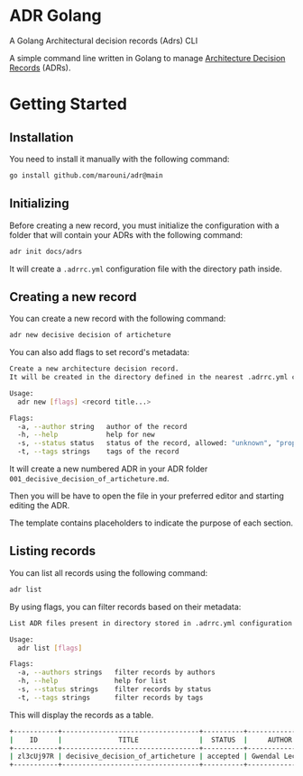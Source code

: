 # ADR Golang

A Golang Architectural decision records (Adrs) CLI

A simple command line written in Golang to manage [Architecture Decision Records](https://adr.github.io/) (ADRs).

# Getting Started

## Installation

You need to install it manually with the following command:

```bash
go install github.com/marouni/adr@main
```

## Initializing

Before creating a new record, you must initialize the configuration with a folder that will contain your ADRs
with the following command:

```bash
adr init docs/adrs
```

It will create a `.adrrc.yml` configuration file with the directory path inside.

## Creating a new record

You can create a new record with the following command:

```bash
adr new decisive decision of articheture
```

You can also add flags to set record's metadata:

```bash
Create a new architecture decision record.
It will be created in the directory defined in the nearest .adrrc.yml configuration file.

Usage:
  adr new [flags] <record title...>

Flags:
  -a, --author string   author of the record
  -h, --help            help for new
  -s, --status status   status of the record, allowed: "unknown", "proposed", "accepted", "deprecated" or "superseded" (default accepted)
  -t, --tags strings    tags of the record
```

It will create a new numbered ADR in your ADR folder `001_decisive_decision_of_articheture.md`.

Then you will be have to open the file in your preferred editor and starting editing the ADR.

The template contains placeholders to indicate the purpose of each section.

## Listing records

You can list all records using the following command:

```bash
adr list
```

By using flags, you can filter records based on their metadata:

```bash
List ADR files present in directory stored in .adrrc.yml configuration file.

Usage:
  adr list [flags]

Flags:
  -a, --authors strings   filter records by authors
  -h, --help              help for list
  -s, --status strings    filter records by status
  -t, --tags strings      filter records by tags
```

This will display the records as a table.

```bash
+-----------+----------------------------------+----------+-----------------+-------------+--------------+
|    ID     |              TITLE               |  STATUS  |     AUTHOR      |    DATE     |     TAGS     |
+-----------+----------------------------------+----------+-----------------+-------------+--------------+
| zl3cUj97R | decisive_decision_of_articheture | accepted | Gwendal Leclerc | 2 hours ago | architecture |
+-----------+----------------------------------+----------+-----------------+-------------+--------------+
```
